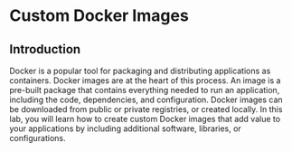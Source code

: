 # Custom Docker Images

## Introduction

Docker is a popular tool for packaging and distributing applications as containers. Docker images are at the heart of this process. An image is a pre-built package that contains everything needed to run an application, including the code, dependencies, and configuration. Docker images can be downloaded from public or private registries, or created locally. In this lab, you will learn how to create custom Docker images that add value to your applications by including additional software, libraries, or configurations. 
